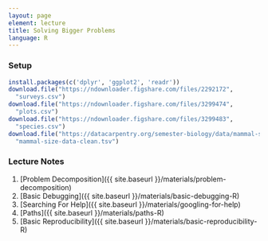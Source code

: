 ```yaml
---
layout: page
element: lecture
title: Solving Bigger Problems
language: R
---
```


### Setup

```r
install.packages(c('dplyr', 'ggplot2', 'readr'))
download.file("https://ndownloader.figshare.com/files/2292172",
  "surveys.csv")
download.file("https://ndownloader.figshare.com/files/3299474",
  "plots.csv")
download.file("https://ndownloader.figshare.com/files/3299483",
  "species.csv")
download.file("https://datacarpentry.org/semester-biology/data/mammal-size-data-clean.tsv",
  "mammal-size-data-clean.tsv")
```

### Lecture Notes

1. [Problem Decomposition]({{ site.baseurl }}/materials/problem-decomposition)
2. [Basic Debugging]({{ site.baseurl }}/materials/basic-debugging-R)
3. [Searching For Help]({{ site.baseurl }}/materials/googling-for-help)
4. [Paths]({{ site.baseurl }}/materials/paths-R)
5. [Basic Reproducibility]({{ site.baseurl }}/materials/basic-reproducibility-R)